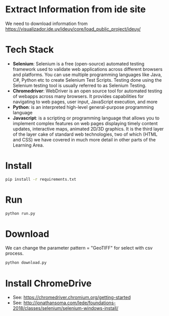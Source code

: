 # Extract Information from ide site
We need to download information from https://visualizador.ide.uy/ideuy/core/load_public_project/ideuy/

# Tech Stack
 - **Selenium**: Selenium is a free (open-source) automated testing framework used to validate web applications across different browsers and platforms. You can use multiple programming languages like Java, C#, Python etc to create Selenium Test Scripts. Testing done using the Selenium testing tool is usually referred to as Selenium Testing.
 - **Chromedriver**: WebDriver is an open source tool for automated testing of webapps across many browsers. It provides capabilities for navigating to web pages, user input, JavaScript execution, and more
 - **Python**: is an interpreted high-level general-purpose programming language
 - **Javascript**: is a scripting or programming language that allows you to implement complex features on web pages  displaying timely content updates, interactive maps, animated 2D/3D graphics. It is the third layer of the layer cake of standard web technologies, two of which (HTML and CSS) we have covered in much more detail in other parts of the Learning Area.

# Install

```bash
pip install -r requirements.txt 
```
# Run

```bash
python run.py
```
# Download
We can change the parameter pattern = "GeoTIFF" for select with csv process.

```bash
python download.py
```
# Install ChromeDrive
 - See: https://chromedriver.chromium.org/getting-started
 - See: http://jonathansoma.com/lede/foundations-2018/classes/selenium/selenium-windows-install/


